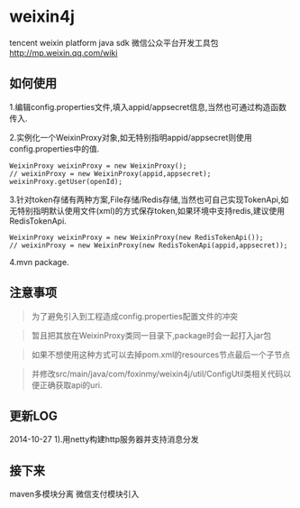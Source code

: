 weixin4j
========

tencent weixin platform java sdk 微信公众平台开发工具包 http://mp.weixin.qq.com/wiki

如何使用
--------

1.编辑config.properties文件,填入appid/appsecret信息,当然也可通过构造函数传入.

2.实例化一个WeixinProxy对象,如无特别指明appid/appsecret则使用config.properties中的值.

    WeixinProxy weixinProxy = new WeixinProxy();
    // weixinProxy = new WeixinProxy(appid,appsecret);
    weixinProxy.getUser(openId);
    
3.针对token存储有两种方案,File存储/Redis存储,当然也可自己实现TokenApi,如无特别指明默认使用文件(xml)的方式保存token,如果环境中支持redis,建议使用RedisTokenApi.

    WeixinProxy weixinProxy = new WeixinProxy(new RedisTokenApi());
    // weixinProxy = new WeixinProxy(new RedisTokenApi(appid,appsecret));

4.mvn package.

注意事项
--------
> 为了避免引入到工程造成config.properties配置文件的冲突

> 暂且把其放在WeixinProxy类同一目录下,package时会一起打入jar包

> 如果不想使用这种方式可以去掉pom.xml的resources节点最后一个子节点

> 并修改src/main/java/com/foxinmy/weixin4j/util/ConfigUtil类相关代码以便正确获取api的uri.

更新LOG
-------
2014-10-27
 1).用netty构建http服务器并支持消息分发
 
接下来
------
maven多模块分离
微信支付模块引入
